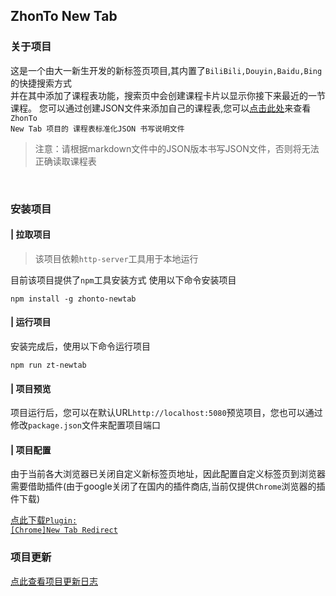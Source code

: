 ## ZhonTo New Tab

### 关于项目

这是一个由大一新生开发的新标签页项目,其内置了<code>BiliBili,Douyin,Baidu,Bing</code>的快捷搜索方式<br>
并在其中添加了课程表功能，搜索页中会创建课程卡片以显示你接下来最近的一节课程。
您可以通过创建JSON文件来添加自己的课程表,您可以[点击此处](./document/课表JSON格式@24B4.md)来查看<code>ZhonTo New Tab 项目的 课程表标准化JSON 书写说明文件</code><br>
>注意：请根据markdown文件中的JSON版本书写JSON文件，否则将无法正确读取课程表

<Br>

### 安装项目
#### | 拉取项目
>该项目依赖<code>http-server</code>工具用于本地运行

目前该项目提供了<code>npm</code>工具安装方式
使用以下命令安装项目
```
npm install -g zhonto-newtab 
```
#### | 运行项目
安装完成后，使用以下命令运行项目
```
npm run zt-newtab
```
#### | 项目预览
项目运行后，您可以在默认URL<code>http://localhost:5080</code>预览项目，您也可以通过修改<code>package.json</code>文件来配置项目端口
#### | 项目配置
由于当前各大浏览器已关闭自定义新标签页地址，因此配置自定义标签页到浏览器需要借助插件(由于google关闭了在国内的插件商店,当前仅提供<code>Chrome</code>浏览器的插件下载)

[点此下载<code>Plugin: [Chrome]New Tab Redirect</code>](./library/New%20Tab%20Redirect%20Chrome插件_3_1_4_.crx)

### 项目更新

[点此查看项目更新日志](./document/update.md)




